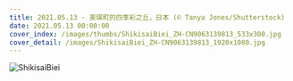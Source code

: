 ```yaml
---
title: 2021.05.13 - 美瑛町的四季彩之丘，日本 (© Tanya Jones/Shutterstock)
date: 2021.05.13 00:00:00
cover_index: /images/thumbs/ShikisaiBiei_ZH-CN9063139813_533x300.jpg
cover_detail: /images/ShikisaiBiei_ZH-CN9063139813_1920x1080.jpg
---
```


![ShikisaiBiei](/images/ShikisaiBiei_ZH-CN9063139813_1920x1080.jpg)

